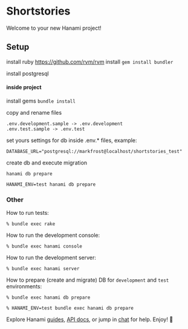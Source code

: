 # Shortstories

Welcome to your new Hanami project!

## Setup

install ruby https://github.com/rvm/rvm
install `gem install bundler`

install postgresql

#### inside project

install gems `bundle install`

copy and rename files

```
.env.development.sample -> .env.development
.env.test.sample -> .env.test
```
set yours settings for db inside .env.* files, example:

`DATABASE_URL="postgresql://markfrost@localhost/shortstories_test"`

create db and execute migration 

```
hanami db prepare

HANAMI_ENV=test hanami db prepare
```

### Other

How to run tests:

```
% bundle exec rake
```

How to run the development console:

```
% bundle exec hanami console
```

How to run the development server:

```
% bundle exec hanami server
```

How to prepare (create and migrate) DB for `development` and `test` environments:

```
% bundle exec hanami db prepare

% HANAMI_ENV=test bundle exec hanami db prepare
```

Explore Hanami [guides](http://hanamirb.org/guides/), [API docs](http://hanamirb.org/docs/1.0.0/), or jump in [chat](http://chat.hanamirb.org) for help. Enjoy! 🌸
